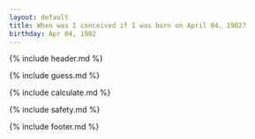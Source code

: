 ```yaml
---
layout: default
title: When was I conceived if I was born on April 04, 1902?
birthday: Apr 04, 1902
---
```


{% include header.md %}

{% include guess.md %}

{% include calculate.md %}

{% include safety.md %}

{% include footer.md %}



